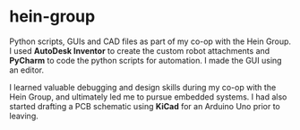 # hein-group
Python scripts, GUIs and CAD files as part of my co-op with the Hein Group. I used **AutoDesk Inventor** to create the custom robot attachments and **PyCharm** to code the python scripts for automation. I made the GUI using an editor.  

I learned valuable debugging and design skills during my co-op with the Hein Group, and ultimately led me to pursue embedded systems. I had also started drafting a PCB schematic using **KiCad** for an Arduino Uno prior to leaving.  
